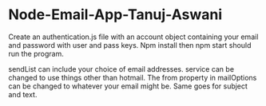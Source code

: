 # Node-Email-App-Tanuj-Aswani

Create an authentication.js file with an account object containing your email and password with user and pass keys. Npm install then npm start should run the program.

sendList can include your choice of email addresses.
service can be changed to use things other than hotmail.
The from property in mailOptions can be changed to whatever your email might be.
Same goes for subject and text.
